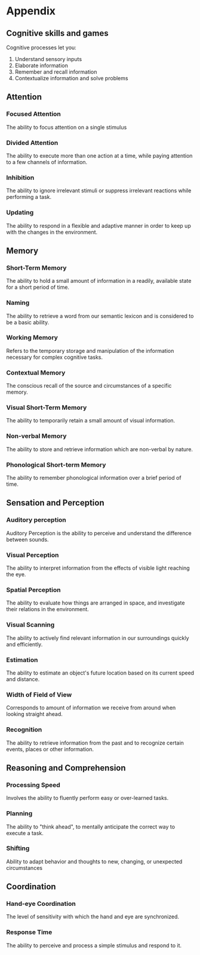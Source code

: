# Appendix

## Cognitive skills and games 

Cognitive processes let you:
1. Understand sensory inputs
2. Elaborate information
3. Remember and recall information
4. Contextualize information and solve problems

## Attention

### Focused Attention
The ability to focus attention on a single stimulus

### Divided Attention
The ability to execute more than one action at a time, while paying attention to a few channels of information.

### Inhibition
The ability to ignore irrelevant stimuli or suppress irrelevant reactions while performing a task.

### Updating
The ability to respond in a flexible and adaptive manner in order to keep up with the changes in the environment.

## Memory

### Short-Term Memory
The ability to hold a small amount of information in a readily, available state for a short period of time.

### Naming
The ability to retrieve a word from our semantic lexicon and is considered to be a basic ability.

### Working Memory
Refers to the temporary storage and manipulation of the information necessary for complex cognitive tasks.

### Contextual Memory
The conscious recall of the source and circumstances of a specific memory.

### Visual Short-Term Memory
The ability to temporarily retain a small amount of visual information.

### Non-verbal Memory
The ability to store and retrieve information which are non-verbal by nature.

### Phonological Short-term Memory
The ability to remember phonological information over a brief period of time.

## Sensation and Perception

### Auditory perception
Auditory Perception is the ability to perceive and understand the difference between sounds.

### Visual Perception
The ability to interpret information from the effects of visible light reaching the eye.

### Spatial Perception
The ability to evaluate how things are arranged in space, and investigate their relations in the environment.

### Visual Scanning
The ability to actively find relevant information in our surroundings quickly and efficiently.

### Estimation
The ability to estimate an object's future location based on its current speed and distance.

### Width of Field of View
Corresponds to amount of information we receive from around when looking straight ahead.

### Recognition
The ability to retrieve information from the past and to recognize certain events, places or other information.

## Reasoning and Comprehension

### Processing Speed
Involves the ability to fluently perform easy or over-learned tasks.

### Planning
The ability to "think ahead", to mentally anticipate the correct way to execute a task.

### Shifting
Ability to adapt behavior and thoughts to new, changing, or unexpected circumstances

## Coordination

### Hand-eye Coordination
The level of sensitivity with which the hand and eye are synchronized.

### Response Time
The ability to perceive and process a simple stimulus and respond to it.



